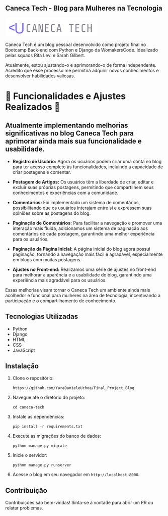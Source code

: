 ## Caneca Tech - Blog para Mulheres na Tecnologia

![alt text](logoCanecaTech.png)

Caneca Tech é um blog pessoal desenvolvido como projeto final no Bootcamp Back-end com Python e Django da WomakersCode. Idealizado pelas squads Rita Levi e Sarah Gilbert.

Atualmente, estou ajustando-o e aprimorando-o de forma independente. Acredito que esse processo me permitirá adquirir novos conhecimentos e desenvolver habilidades valiosas.

# 🚧 Funcionalidades e Ajustes Realizados 🚧

##  Atualmente implementando melhorias significativas no blog Caneca Tech para aprimorar ainda mais sua funcionalidade e usabilidade.

- **Registro de Usuário:** Agora os usuários podem criar uma conta no blog para ter acesso completo às funcionalidades, incluindo a capacidade de criar postagens e comentar.

- **Postagem de Artigos:** Os usuários têm a liberdade de criar, editar e excluir suas próprias postagens, permitindo que compartilhem seus conhecimentos e experiências com a comunidade.

- **Comentários:** Foi implementado um sistema de comentários, possibilitando que os usuários interajam entre si e expressem suas opiniões sobre as postagens do blog.

- **Paginação de Comentários:** Para facilitar a navegação e promover uma interação mais fluida, adicionamos um sistema de paginação aos comentários de cada postagem, garantindo uma melhor experiência para os usuários.

- **Paginação da Página Inicial:** A página inicial do blog agora possui paginação, tornando a navegação mais fácil e agradável, especialmente em blogs com muitas postagens.

- **Ajustes no Front-end:** Realizamos uma série de ajustes no front-end para melhorar a aparência e a usabilidade do blog, garantindo uma experiência mais agradável para os usuários.

Essas melhorias visam tornar o Caneca Tech um ambiente ainda mais acolhedor e funcional para mulheres na área de tecnologia, incentivando a participação e o compartilhamento de conhecimento.

## Tecnologias Utilizadas

- Python
- Django
- HTML
- CSS
- JavaScript

## Instalação

1. Clone o repositório:

   ```
   https://github.com/YaraDanieleUchoa/Final_Project_Blog
   ```

2. Navegue até o diretório do projeto:

   ```
   cd caneca-tech
   ```

3. Instale as dependências:

   ```
   pip install -r requirements.txt
   ```

4. Execute as migrações do banco de dados:

   ```
   python manage.py migrate
   ```

5. Inicie o servidor:

   ```
   python manage.py runserver
   ```

6. Acesse o blog em seu navegador em `http://localhost:8000`.

## Contribuição

Contribuições são bem-vindas! Sinta-se à vontade para abrir um PR ou relatar problemas.
